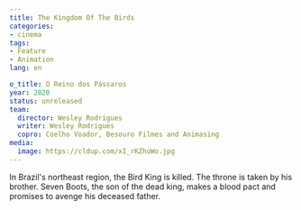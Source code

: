 ```yaml
---
title: The Kingdom Of The Birds
categories:
- cinema
tags:
- Feature
- Animation
lang: en

o_title: O Reino dos Pássaros
year: 2020
status: unreleased
team:
  director: Wesley Rodrigues
  writer: Wesley Rodrigues
  copro: Coelho Voador, Besouro Filmes and Animasing
media:
  image: https://cldup.com/xI_rKZhoWo.jpg
---
```


In Brazil's northeast region, the Bird King is killed. The throne is taken by his brother. Seven Boots, the son of the dead king, makes a blood pact and promises to avenge his deceased father.
